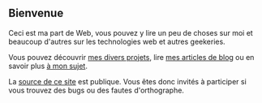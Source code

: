 <!--VarStream
title=Blog d'un développeur JavaScript/NodeJS à Lille
description=Blog de Nicolas Froidure, développeur JavaScript fullstack à Lille.
shortTitle=Accueil
shortDesc=Retour à l'accueil
keywords.+=JavaScript
keywords.+=developer
keywords.+=Nicolas
keywords.+=Froidure
lang=fr
location=FR
-->

## Bienvenue

Ceci est ma part de Web, vous pouvez y lire un peu de choses sur moi et
 beaucoup d'autres sur les technologies web et autres geekeries.

Vous pouvez découvrir [mes divers projets](projets.html), lire
 [mes articles de blog](blog/index.html) ou en savoir plus
 [à mon sujet](a_propos.html).

La [source de ce site](https://github.com/nfroidure/blog) est publique. Vous
 êtes donc invités à participer si vous trouvez des bugs ou des fautes
 d'orthographe.
